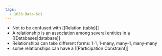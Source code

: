 ```yaml
---
tags:
  - 1033-Data-Sci
---
```

- Not to be confused with [[Relation (table)]]
- A relationship is an association among several entities in a [[Databases|database]]
- Relationships can take different forms: 1-1, 1-many, many-1, many-many
- some relationships can have a [[Participation Constraint]]